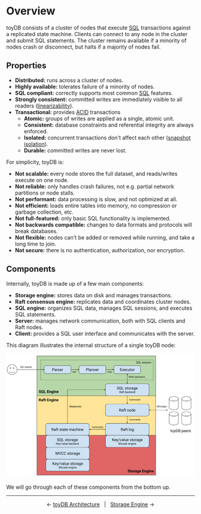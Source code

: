 # Overview

toyDB consists of a cluster of nodes that execute [SQL](https://en.wikipedia.org/wiki/SQL)
transactions against a replicated state machine. Clients can connect to any node in the cluster and
submit SQL statements. The cluster remains available if a minority of nodes crash or disconnect,
but halts if a majority of nodes fail.

## Properties

* **Distributed:** runs across a cluster of nodes.
* **Highly available:** tolerates failure of a minority of nodes.
* **SQL compliant:** correctly supports most common [SQL](https://en.wikipedia.org/wiki/SQL)
  features.
* **Strongly consistent:** committed writes are immediately visible to all readers ([linearizability](https://en.wikipedia.org/wiki/Linearizability)).
* **Transactional:** provides [ACID](https://en.wikipedia.org/wiki/ACID) transactions
  * **Atomic:** groups of writes are applied as a single, atomic unit.
  * **Consistent:** database constraints and referential integrity are always enforced.
  * **Isolated:** concurrent transactions don't affect each other ([snapshot isolation](https://en.wikipedia.org/wiki/Snapshot_isolation)).
  * **Durable:** committed writes are never lost.

For simplicity, toyDB is:

* **Not scalable:** every node stores the full dataset, and reads/writes execute on one node.
* **Not reliable:** only handles crash failures, not e.g. partial network partitions or node stalls.
* **Not performant:** data processing is slow, and not optimized at all.
* **Not efficient:** loads entire tables into memory, no compression or garbage collection, etc.
* **Not full-featured:** only basic SQL functionality is implemented.
* **Not backwards compatible:** changes to data formats and protocols will break databases.
* **Not flexible:** nodes can't be added or removed while running, and take a long time to join.
* **Not secure:** there is no authentication, authorization, nor encryption.

## Components

Internally, toyDB is made up of a few main components:

* **Storage engine:** stores data on disk and manages transactions.
* **Raft consensus engine:** replicates data and coordinates cluster nodes.
* **SQL engine:** organizes SQL data, manages SQL sessions, and executes SQL statements.
* **Server:** manages network communication, both with SQL clients and Raft nodes.
* **Client:** provides a SQL user interface and communicates with the server.

This diagram illustrates the internal structure of a single toyDB node:

![toyDB architecture](./images/architecture.svg)

We will go through each of these components from the bottom up.

---

<p align="center">
← <a href="index.md">toyDB Architecture</a> &nbsp; | &nbsp; <a href="storage.md">Storage Engine</a> →
</p>